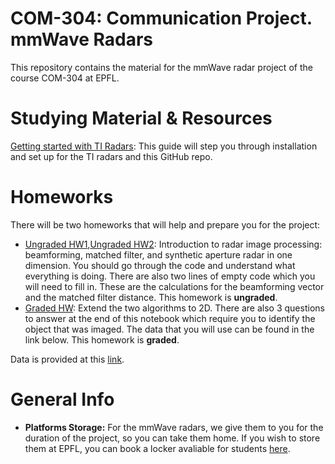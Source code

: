 # COM-304: Communication Project. mmWave Radars
This repository contains the material for the mmWave radar project of the course COM-304 at EPFL.

# Studying Material & Resources
[Getting started with TI Radars](https://github.com/hailanzs/comm-proj-radar/wiki): This guide will step you through installation and set up for the TI radars and this GitHub repo.

# Homeworks
There will be two homeworks that will help and prepare you for the project:

- [Ungraded HW1](exercise_1.ipynb),[Ungraded HW2](exercise_2.ipynb): Introduction to radar image processing: beamforming, matched filter, and synthetic aperture radar in one dimension. You should go through the code and understand what everything is doing. There are also two lines of empty code which you will need to fill in. These are the calculations for the beamforming vector and the matched filter distance. This homework is **ungraded**. 
- [Graded HW](evaluation.ipynb): Extend the two algorithms to 2D. There are also 3 questions to answer at the end of this notebook which require you to identify the object that was imaged. The data that you will use can be found in the link below. This homework is **graded**. 

Data is provided at this [link](https://drive.google.com/drive/folders/1rPqQznJ2rB3iS7kcQkPsRqtA1RNj6ZbM?usp=drive_link).

# General Info
- **Platforms Storage:** For the mmWave radars, we give them to you for the duration of the project, so you can take them home. If you wish to store them at EPFL, you can book a locker avaliable for students [here](https://mycamipro.epfl.ch/client/lockerassign). 